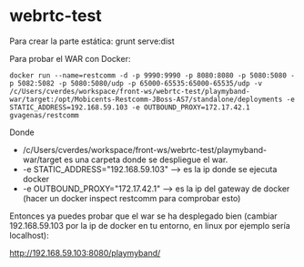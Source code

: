 # webrtc-test

Para crear la parte estática:
grunt serve:dist

Para probar el WAR con Docker:
```
docker run --name=restcomm -d -p 9990:9990 -p 8080:8080 -p 5080:5080 -p 5082:5082 -p 5080:5080/udp -p 65000-65535:65000-65535/udp -v /c/Users/cverdes/workspace/front-ws/webrtc-test/playmyband-war/target:/opt/Mobicents-Restcomm-JBoss-AS7/standalone/deployments -e STATIC_ADDRESS=192.168.59.103 -e OUTBOUND_PROXY=172.17.42.1 gvagenas/restcomm
```

Donde
- /c/Users/cverdes/workspace/front-ws/webrtc-test/playmyband-war/target es una carpeta donde se despliegue el war.
- -e STATIC_ADDRESS="192.168.59.103" --> es la ip donde se ejecuta docker
- -e OUTBOUND_PROXY="172.17.42.1" --> es la ip del gateway de docker (hacer un docker inspect restcomm para comprobar esto)

Entonces ya puedes probar que el war se ha desplegado bien (cambiar 192.168.59.103 por la ip de docker en tu entorno, en linux por ejemplo sería localhost):


http://192.168.59.103:8080/playmyband/


